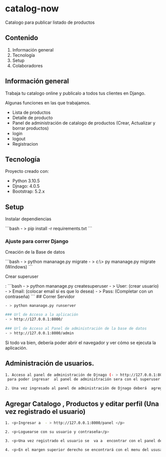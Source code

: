 # catalog-now
Catalogo para publicar listado de productos

## Contenido
1. Información general
2. Tecnología
3. Setup
4. Colaboradores

## Información general
<p>Trabaja tu catalogo online y publicalo a todos tus clientes en Django.</p>
<p>Algunas funciones en las que trabajamos.</p>

- Lista de productos
- Detalle de producto
- Panel de administración de catalogo de productos (Crear, Actualizar y borrar productos)
- login
- logout
- Registracion

## Tecnología
<p>Proyecto creado con:</p>

- Python 3.10.5
- Djnago: 4.0.5
- Bootstrap: 5.2.x    

## Setup
<p>Instalar dependiencias</p>
```bash
- > pip install -r requirements.txt
```

### Ajuste para correr Django
<p>Creación de la Base de datos</p>
```bash
- > python mananage.py migrate 
- > c:\> py mananage.py migrate (Windows)
```
<p>Crear superuser</p>: 
```bash
- > python mananage.py createsuperuser
- > User: (crear usuario)
- > Email: (colocar email si es que lo desea)
- > Pass: (Completar con un contraseña)
```
## Correr Servidor

```bash
- > python mananage.py runserver

### Url de Acceso a la aplicación
- > http://127.0.0.1:8000/
 
### Url de Acceso al Panel de administración de la base de datos
- > http://127.0.0.1:8000/admin 
```
<p>Si todo va bien, debería poder abrir el navegador y ver cómo se ejecuta la aplicación.</p>

## Administración de usuarios. 
```bash
1. Acceso al panel de administración de Djnago (- > http://127.0.0.1:8000/admin ):
 para poder ingresar  al panel de administración sera con el superuser creado con anterioridad. 
```

```bash
2. Una vez ingresado al panel de administración de Djnago deberá  agregar como Publisher al usuario y luego  otorgales permisos para agregar, editar o eliminar según las pretenciones del mismo.
```

## Agregar Catalogo , Productos y editar perfil (Una vez registrado el usuario) 

```bash
1. <p>Ingresar a  - > http://127.0.0.1:8000/panel </p>

2. <p>Loguearse con su usuario y contraseña</p>

3. <p>Una vez registrado el usuario se  va a  encontrar con el panel de administración de productos en dónde  podrá elegir crear, agregar, editar o borrar un catalogo y/o  productos</p>

4. <p>En el margen superior derecho se encontrará con el menu del ususario el cual le permite acceder al Profile, Panel de Admin o desloguearse</p>
```


